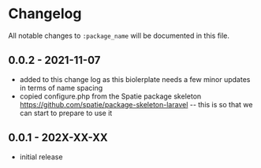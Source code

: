 # Changelog

All notable changes to `:package_name` will be documented in this file.

## 0.0.2 - 2021-11-07

- added to this change log as this biolerplate needs a few minor updates in terms of name spacing
- copied configure.php from the Spatie package skeleton https://github.com/spatie/package-skeleton-laravel
-- this is so that we can start to prepare to use it

## 0.0.1 - 202X-XX-XX

- initial release
